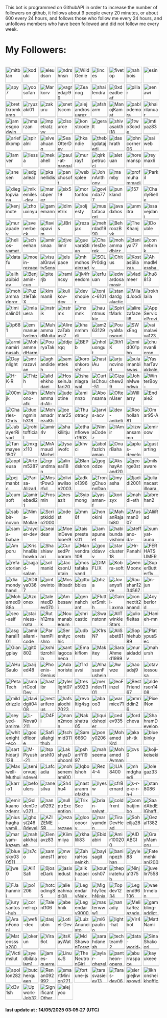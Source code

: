 <p>This bot is programmed on GithubAPI in order to increase the number of followers on github, it follows about 9 people every 20 minutes, or about 600 every 24 hours, and follows those who follow me every 24 hours, and unfollows members who have been followed and did not follow me every week.</p><h1>My Followers:</h1><br>
<a href="https://github.com/mitblan"><img src="https://avatars.githubusercontent.com/u/3195?v=4" alt="mitblan" style="height:50px;width:50px;"/></a>
<a href="https://github.com/koduki"><img src="https://avatars.githubusercontent.com/u/18462?v=4" alt="koduki" style="height:50px;width:50px;"/></a>
<a href="https://github.com/eleudson"><img src="https://avatars.githubusercontent.com/u/26655?v=4" alt="eleudson" style="height:50px;width:50px;"/></a>
<a href="https://github.com/ndrshnsn"><img src="https://avatars.githubusercontent.com/u/27927?v=4" alt="ndrshnsn" style="height:50px;width:50px;"/></a>
<a href="https://github.com/WildGenie"><img src="https://avatars.githubusercontent.com/u/39780?v=4" alt="WildGenie" style="height:50px;width:50px;"/></a>
<a href="https://github.com/linces"><img src="https://avatars.githubusercontent.com/u/45243?v=4" alt="linces" style="height:50px;width:50px;"/></a>
<a href="https://github.com/fivetop"><img src="https://avatars.githubusercontent.com/u/50413?v=4" alt="fivetop" style="height:50px;width:50px;"/></a>
<a href="https://github.com/nahbois"><img src="https://avatars.githubusercontent.com/u/55395?v=4" alt="nahbois" style="height:50px;width:50px;"/></a>
<a href="https://github.com/esin"><img src="https://avatars.githubusercontent.com/u/69767?v=4" alt="esin" style="height:50px;width:50px;"/></a>
<a href="https://github.com/spy7"><img src="https://avatars.githubusercontent.com/u/82372?v=4" alt="spy7" style="height:50px;width:50px;"/></a>
<a href="https://github.com/yoosofan"><img src="https://avatars.githubusercontent.com/u/94287?v=4" alt="yoosofan" style="height:50px;width:50px;"/></a>
<a href="https://github.com/Markorv"><img src="https://avatars.githubusercontent.com/u/102870?v=4" alt="Markorv" style="height:50px;width:50px;"/></a>
<a href="https://github.com/vagredajr99"><img src="https://avatars.githubusercontent.com/u/112998?v=4" alt="vagredajr99" style="height:50px;width:50px;"/></a>
<a href="https://github.com/Zeanog"><img src="https://avatars.githubusercontent.com/u/142208?v=4" alt="Zeanog" style="height:50px;width:50px;"/></a>
<a href="https://github.com/shailendra"><img src="https://avatars.githubusercontent.com/u/145175?v=4" alt="shailendra" style="height:50px;width:50px;"/></a>
<a href="https://github.com/0xdeadbeef"><img src="https://avatars.githubusercontent.com/u/150708?v=4" alt="0xdeadbeef" style="height:50px;width:50px;"/></a>
<a href="https://github.com/pillar"><img src="https://avatars.githubusercontent.com/u/156289?v=4" alt="pillar" style="height:50px;width:50px;"/></a>
<a href="https://github.com/aenawi"><img src="https://avatars.githubusercontent.com/u/158606?v=4" alt="aenawi" style="height:50px;width:50px;"/></a>
<a href="https://github.com/brettkromkamp"><img src="https://avatars.githubusercontent.com/u/160078?v=4" alt="brettkromkamp" style="height:50px;width:50px;"/></a>
<a href="https://github.com/ryuzaki01"><img src="https://avatars.githubusercontent.com/u/164993?v=4" alt="ryuzaki01" style="height:50px;width:50px;"/></a>
<a href="https://github.com/zakuru"><img src="https://avatars.githubusercontent.com/u/171174?v=4" alt="zakuru" style="height:50px;width:50px;"/></a>
<a href="https://github.com/snettscom"><img src="https://avatars.githubusercontent.com/u/175748?v=4" alt="snettscom" style="height:50px;width:50px;"/></a>
<a href="https://github.com/alejandrosuarez"><img src="https://avatars.githubusercontent.com/u/180114?v=4" alt="alejandrosuarez" style="height:50px;width:50px;"/></a>
<a href="https://github.com/afsharm"><img src="https://avatars.githubusercontent.com/u/191415?v=4" alt="afsharm" style="height:50px;width:50px;"/></a>
<a href="https://github.com/ManojKamat"><img src="https://avatars.githubusercontent.com/u/209821?v=4" alt="ManojKamat" style="height:50px;width:50px;"/></a>
<a href="https://github.com/pablodemora"><img src="https://avatars.githubusercontent.com/u/227205?v=4" alt="pablodemora" style="height:50px;width:50px;"/></a>
<a href="https://github.com/khairilanuar"><img src="https://avatars.githubusercontent.com/u/227631?v=4" alt="khairilanuar" style="height:50px;width:50px;"/></a>
<a href="https://github.com/jamesgoodwin"><img src="https://avatars.githubusercontent.com/u/251963?v=4" alt="jamesgoodwin" style="height:50px;width:50px;"/></a>
<a href="https://github.com/hmarzan"><img src="https://avatars.githubusercontent.com/u/265841?v=4" alt="hmarzan" style="height:50px;width:50px;"/></a>
<a href="https://github.com/impetratzyy"><img src="https://avatars.githubusercontent.com/u/268075?v=4" alt="impetratzyy" style="height:50px;width:50px;"/></a>
<a href="https://github.com/clsource"><img src="https://avatars.githubusercontent.com/u/292738?v=4" alt="clsource" style="height:50px;width:50px;"/></a>
<a href="https://github.com/konstcode"><img src="https://avatars.githubusercontent.com/u/311738?v=4" alt="konstcode" style="height:50px;width:50px;"/></a>
<a href="https://github.com/geralt"><img src="https://avatars.githubusercontent.com/u/325011?v=4" alt="geralt" style="height:50px;width:50px;"/></a>
<a href="https://github.com/shivasakthi18"><img src="https://avatars.githubusercontent.com/u/325041?v=4" alt="shivasakthi18" style="height:50px;width:50px;"/></a>
<a href="https://github.com/1two3code"><img src="https://avatars.githubusercontent.com/u/329943?v=4" alt="1two3code" style="height:50px;width:50px;"/></a>
<a href="https://github.com/imtiyaz83"><img src="https://avatars.githubusercontent.com/u/330427?v=4" alt="imtiyaz83" style="height:50px;width:50px;"/></a>
<a href="https://github.com/ariefilkomp"><img src="https://avatars.githubusercontent.com/u/333634?v=4" alt="ariefilkomp" style="height:50px;width:50px;"/></a>
<a href="https://github.com/spiralni"><img src="https://avatars.githubusercontent.com/u/339101?v=4" alt="spiralni" style="height:50px;width:50px;"/></a>
<a href="https://github.com/elveahuang"><img src="https://avatars.githubusercontent.com/u/339207?v=4" alt="elveahuang" style="height:50px;width:50px;"/></a>
<a href="https://github.com/SeaOtterDev"><img src="https://avatars.githubusercontent.com/u/354198?v=4" alt="SeaOtterDev" style="height:50px;width:50px;"/></a>
<a href="https://github.com/hkandie"><img src="https://avatars.githubusercontent.com/u/356193?v=4" alt="hkandie" style="height:50px;width:50px;"/></a>
<a href="https://github.com/thebigdatajedi"><img src="https://avatars.githubusercontent.com/u/361634?v=4" alt="thebigdatajedi" style="height:50px;width:50px;"/></a>
<a href="https://github.com/dashrath"><img src="https://avatars.githubusercontent.com/u/362652?v=4" alt="dashrath" style="height:50px;width:50px;"/></a>
<a href="https://github.com/johncorner06"><img src="https://avatars.githubusercontent.com/u/365905?v=4" alt="johncorner06" style="height:50px;width:50px;"/></a>
<a href="https://github.com/saiweb"><img src="https://avatars.githubusercontent.com/u/367433?v=4" alt="saiweb" style="height:50px;width:50px;"/></a>
<a href="https://github.com/lamver"><img src="https://avatars.githubusercontent.com/u/372011?v=4" alt="lamver" style="height:50px;width:50px;"/></a>
<a href="https://github.com/liessa"><img src="https://avatars.githubusercontent.com/u/375709?v=4" alt="liessa" style="height:50px;width:50px;"/></a>
<a href="https://github.com/mekahell"><img src="https://avatars.githubusercontent.com/u/378150?v=4" alt="mekahell" style="height:50px;width:50px;"/></a>
<a href="https://github.com/paul-at-nangalan"><img src="https://avatars.githubusercontent.com/u/390580?v=4" alt="paul-at-nangalan" style="height:50px;width:50px;"/></a>
<a href="https://github.com/murrayf"><img src="https://avatars.githubusercontent.com/u/391057?v=4" alt="murrayf" style="height:50px;width:50px;"/></a>
<a href="https://github.com/qirkpetrucci"><img src="https://avatars.githubusercontent.com/u/392626?v=4" alt="qirkpetrucci" style="height:50px;width:50px;"/></a>
<a href="https://github.com/aletuan"><img src="https://avatars.githubusercontent.com/u/396800?v=4" alt="aletuan" style="height:50px;width:50px;"/></a>
<a href="https://github.com/horemansp"><img src="https://avatars.githubusercontent.com/u/397362?v=4" alt="horemansp" style="height:50px;width:50px;"/></a>
<a href="https://github.com/reymax6"><img src="https://avatars.githubusercontent.com/u/399262?v=4" alt="reymax6" style="height:50px;width:50px;"/></a>
<a href="https://github.com/snesen"><img src="https://avatars.githubusercontent.com/u/404256?v=4" alt="snesen" style="height:50px;width:50px;"/></a>
<a href="https://github.com/edgarleal"><img src="https://avatars.githubusercontent.com/u/404739?v=4" alt="edgarleal" style="height:50px;width:50px;"/></a>
<a href="https://github.com/pkanellidis"><img src="https://avatars.githubusercontent.com/u/407006?v=4" alt="pkanellidis" style="height:50px;width:50px;"/></a>
<a href="https://github.com/panchosoft"><img src="https://avatars.githubusercontent.com/u/415730?v=4" alt="panchosoft" style="height:50px;width:50px;"/></a>
<a href="https://github.com/websplee"><img src="https://avatars.githubusercontent.com/u/418912?v=4" alt="websplee" style="height:50px;width:50px;"/></a>
<a href="https://github.com/JohnAnthony"><img src="https://avatars.githubusercontent.com/u/436859?v=4" alt="JohnAnthony" style="height:50px;width:50px;"/></a>
<a href="https://github.com/mamby"><img src="https://avatars.githubusercontent.com/u/442257?v=4" alt="mamby" style="height:50px;width:50px;"/></a>
<a href="https://github.com/profmuhammadjabbar"><img src="https://avatars.githubusercontent.com/u/449586?v=4" alt="profmuhammadjabbar" style="height:50px;width:50px;"/></a>
<a href="https://github.com/Parkil"><img src="https://avatars.githubusercontent.com/u/454304?v=4" alt="Parkil" style="height:50px;width:50px;"/></a>
<a href="https://github.com/dieglopviana"><img src="https://avatars.githubusercontent.com/u/456792?v=4" alt="dieglopviana" style="height:50px;width:50px;"/></a>
<a href="https://github.com/mikemiles-dev"><img src="https://avatars.githubusercontent.com/u/467735?v=4" alt="mikemiles-dev" style="height:50px;width:50px;"/></a>
<a href="https://github.com/marcbperez"><img src="https://avatars.githubusercontent.com/u/482530?v=4" alt="marcbperez" style="height:50px;width:50px;"/></a>
<a href="https://github.com/six519"><img src="https://avatars.githubusercontent.com/u/483547?v=4" alt="six519" style="height:50px;width:50px;"/></a>
<a href="https://github.com/mortonfox"><img src="https://avatars.githubusercontent.com/u/495892?v=4" alt="mortonfox" style="height:50px;width:50px;"/></a>
<a href="https://github.com/govinda777"><img src="https://avatars.githubusercontent.com/u/498332?v=4" alt="govinda777" style="height:50px;width:50px;"/></a>
<a href="https://github.com/punkland"><img src="https://avatars.githubusercontent.com/u/502216?v=4" alt="punkland" style="height:50px;width:50px;"/></a>
<a href="https://github.com/157"><img src="https://avatars.githubusercontent.com/u/1020018?v=4" alt="157" style="height:50px;width:50px;"/></a>
<a href="https://github.com/CharlyRielle"><img src="https://avatars.githubusercontent.com/u/2490528?v=4" alt="CharlyRielle" style="height:50px;width:50px;"/></a>
<a href="https://github.com/kenjinote"><img src="https://avatars.githubusercontent.com/u/2605401?v=4" alt="kenjinote" style="height:50px;width:50px;"/></a>
<a href="https://github.com/zhouxinyu"><img src="https://avatars.githubusercontent.com/u/3961183?v=4" alt="zhouxinyu" style="height:50px;width:50px;"/></a>
<a href="https://github.com/gamemann"><img src="https://avatars.githubusercontent.com/u/6509565?v=4" alt="gamemann" style="height:50px;width:50px;"/></a>
<a href="https://github.com/idimetrix"><img src="https://avatars.githubusercontent.com/u/6536323?v=4" alt="idimetrix" style="height:50px;width:50px;"/></a>
<a href="https://github.com/soljesty"><img src="https://avatars.githubusercontent.com/u/7013944?v=4" alt="soljesty" style="height:50px;width:50px;"/></a>
<a href="https://github.com/mustafacagri"><img src="https://avatars.githubusercontent.com/u/7488394?v=4" alt="mustafacagri" style="height:50px;width:50px;"/></a>
<a href="https://github.com/javadxhos"><img src="https://avatars.githubusercontent.com/u/8378177?v=4" alt="javadxhos" style="height:50px;width:50px;"/></a>
<a href="https://github.com/unmitra"><img src="https://avatars.githubusercontent.com/u/8395463?v=4" alt="unmitra" style="height:50px;width:50px;"/></a>
<a href="https://github.com/issavejdani"><img src="https://avatars.githubusercontent.com/u/10261553?v=4" alt="issavejdani" style="height:50px;width:50px;"/></a>
<a href="https://github.com/murapadev"><img src="https://avatars.githubusercontent.com/u/10557163?v=4" alt="murapadev" style="height:50px;width:50px;"/></a>
<a href="https://github.com/svenerbeck"><img src="https://avatars.githubusercontent.com/u/12124066?v=4" alt="svenerbeck" style="height:50px;width:50px;"/></a>
<a href="https://github.com/flaviopavim"><img src="https://avatars.githubusercontent.com/u/15269375?v=4" alt="flaviopavim" style="height:50px;width:50px;"/></a>
<a href="https://github.com/JBris"><img src="https://avatars.githubusercontent.com/u/16170973?v=4" alt="JBris" style="height:50px;width:50px;"/></a>
<a href="https://github.com/rezajax"><img src="https://avatars.githubusercontent.com/u/17021632?v=4" alt="rezajax" style="height:50px;width:50px;"/></a>
<a href="https://github.com/mehrdad1990"><img src="https://avatars.githubusercontent.com/u/17545888?v=4" alt="mehrdad1990" style="height:50px;width:50px;"/></a>
<a href="https://github.com/BehroozBvk"><img src="https://avatars.githubusercontent.com/u/17563730?v=4" alt="BehroozBvk" style="height:50px;width:50px;"/></a>
<a href="https://github.com/TheKhanj"><img src="https://avatars.githubusercontent.com/u/17639831?v=4" alt="TheKhanj" style="height:50px;width:50px;"/></a>
<a href="https://github.com/IDouble"><img src="https://avatars.githubusercontent.com/u/18186995?v=4" alt="IDouble" style="height:50px;width:50px;"/></a>
<a href="https://github.com/helios-yamet"><img src="https://avatars.githubusercontent.com/u/19288394?v=4" alt="helios-yamet" style="height:50px;width:50px;"/></a>
<a href="https://github.com/scheehan"><img src="https://avatars.githubusercontent.com/u/20436753?v=4" alt="scheehan" style="height:50px;width:50px;"/></a>
<a href="https://github.com/amirsinaa"><img src="https://avatars.githubusercontent.com/u/20769213?v=4" alt="amirsinaa" style="height:50px;width:50px;"/></a>
<a href="https://github.com/djvelimir"><img src="https://avatars.githubusercontent.com/u/20823832?v=4" alt="djvelimir" style="height:50px;width:50px;"/></a>
<a href="https://github.com/guevaraStian"><img src="https://avatars.githubusercontent.com/u/22348210?v=4" alt="guevaraStian" style="height:50px;width:50px;"/></a>
<a href="https://github.com/CharlesDerek"><img src="https://avatars.githubusercontent.com/u/22461547?v=4" alt="CharlesDerek" style="height:50px;width:50px;"/></a>
<a href="https://github.com/mohammadbizz"><img src="https://avatars.githubusercontent.com/u/23154547?v=4" alt="mohammadbizz" style="height:50px;width:50px;"/></a>
<a href="https://github.com/daniyal77"><img src="https://avatars.githubusercontent.com/u/23190528?v=4" alt="daniyal77" style="height:50px;width:50px;"/></a>
<a href="https://github.com/connebrink"><img src="https://avatars.githubusercontent.com/u/23358277?v=4" alt="connebrink" style="height:50px;width:50px;"/></a>
<a href="https://github.com/datafu"><img src="https://avatars.githubusercontent.com/u/24384760?v=4" alt="datafu" style="height:50px;width:50px;"/></a>
<a href="https://github.com/moein-rezaee"><img src="https://avatars.githubusercontent.com/u/25407037?v=4" alt="moein-rezaee" style="height:50px;width:50px;"/></a>
<a href="https://github.com/visualGravitySense"><img src="https://avatars.githubusercontent.com/u/26278690?v=4" alt="visualGravitySense" style="height:50px;width:50px;"/></a>
<a href="https://github.com/jelspace"><img src="https://avatars.githubusercontent.com/u/27209430?v=4" alt="jelspace" style="height:50px;width:50px;"/></a>
<a href="https://github.com/mhmdhoseinzade"><img src="https://avatars.githubusercontent.com/u/27922739?v=4" alt="mhmdhoseinzade" style="height:50px;width:50px;"/></a>
<a href="https://github.com/SOLPr0digy"><img src="https://avatars.githubusercontent.com/u/28915387?v=4" alt="SOLPr0digy" style="height:50px;width:50px;"/></a>
<a href="https://github.com/Chitus"><img src="https://avatars.githubusercontent.com/u/29604662?v=4" alt="Chitus" style="height:50px;width:50px;"/></a>
<a href="https://github.com/KostasSliazas"><img src="https://avatars.githubusercontent.com/u/31342007?v=4" alt="KostasSliazas" style="height:50px;width:50px;"/></a>
<a href="https://github.com/AhmadMessbah"><img src="https://avatars.githubusercontent.com/u/32597745?v=4" alt="AhmadMessbah" style="height:50px;width:50px;"/></a>
<a href="https://github.com/alihabibidev"><img src="https://avatars.githubusercontent.com/u/32979192?v=4" alt="alihabibidev" style="height:50px;width:50px;"/></a>
<a href="https://github.com/Benjamin-cup"><img src="https://avatars.githubusercontent.com/u/33036584?v=4" alt="Benjamin-cup" style="height:50px;width:50px;"/></a>
<a href="https://github.com/piterjb"><img src="https://avatars.githubusercontent.com/u/33602245?v=4" alt="piterjb" style="height:50px;width:50px;"/></a>
<a href="https://github.com/ramincsy"><img src="https://avatars.githubusercontent.com/u/34828058?v=4" alt="ramincsy" style="height:50px;width:50px;"/></a>
<a href="https://github.com/jk4freedom"><img src="https://avatars.githubusercontent.com/u/36407826?v=4" alt="jk4freedom" style="height:50px;width:50px;"/></a>
<a href="https://github.com/erfuuan"><img src="https://avatars.githubusercontent.com/u/36955603?v=4" alt="erfuuan" style="height:50px;width:50px;"/></a>
<a href="https://github.com/edwardosamosir"><img src="https://avatars.githubusercontent.com/u/37865911?v=4" alt="edwardosamosir" style="height:50px;width:50px;"/></a>
<a href="https://github.com/vladmeer"><img src="https://avatars.githubusercontent.com/u/38547278?v=4" alt="vladmeer" style="height:50px;width:50px;"/></a>
<a href="https://github.com/hu8813"><img src="https://avatars.githubusercontent.com/u/38990435?v=4" alt="hu8813" style="height:50px;width:50px;"/></a>
<a href="https://github.com/mohammadprgrm20123"><img src="https://avatars.githubusercontent.com/u/39572061?v=4" alt="mohammadprgrm20123" style="height:50px;width:50px;"/></a>
<a href="https://github.com/PuzzleTakX"><img src="https://avatars.githubusercontent.com/u/40192550?v=4" alt="PuzzleTakX" style="height:50px;width:50px;"/></a>
<a href="https://github.com/kimman8"><img src="https://avatars.githubusercontent.com/u/40331446?v=4" alt="kimman8" style="height:50px;width:50px;"/></a>
<a href="https://github.com/kulikov-dev"><img src="https://avatars.githubusercontent.com/u/40471760?v=4" alt="kulikov-dev" style="height:50px;width:50px;"/></a>
<a href="https://github.com/devshopier"><img src="https://avatars.githubusercontent.com/u/43087851?v=4" alt="devshopier" style="height:50px;width:50px;"/></a>
<a href="https://github.com/tonic-6101"><img src="https://avatars.githubusercontent.com/u/43235418?v=4" alt="tonic-6101" style="height:50px;width:50px;"/></a>
<a href="https://github.com/standardgalactic"><img src="https://avatars.githubusercontent.com/u/43516554?v=4" alt="standardgalactic" style="height:50px;width:50px;"/></a>
<a href="https://github.com/MiladJoodi"><img src="https://avatars.githubusercontent.com/u/43522323?v=4" alt="MiladJoodi" style="height:50px;width:50px;"/></a>
<a href="https://github.com/rokhlaila"><img src="https://avatars.githubusercontent.com/u/43621027?v=4" alt="rokhlaila" style="height:50px;width:50px;"/></a>
<a href="https://github.com/timisalin01"><img src="https://avatars.githubusercontent.com/u/43674869?v=4" alt="timisalin01" style="height:50px;width:50px;"/></a>
<a href="https://github.com/imlauera"><img src="https://avatars.githubusercontent.com/u/44532811?v=4" alt="imlauera" style="height:50px;width:50px;"/></a>
<a href="https://github.com/instrik"><img src="https://avatars.githubusercontent.com/u/44710607?v=4" alt="instrik" style="height:50px;width:50px;"/></a>
<a href="https://github.com/nstrmx"><img src="https://avatars.githubusercontent.com/u/45055549?v=4" alt="nstrmx" style="height:50px;width:50px;"/></a>
<a href="https://github.com/mxmnk"><img src="https://avatars.githubusercontent.com/u/46030850?v=4" alt="mxmnk" style="height:50px;width:50px;"/></a>
<a href="https://github.com/hauntmuskie"><img src="https://avatars.githubusercontent.com/u/46187240?v=4" alt="hauntmuskie" style="height:50px;width:50px;"/></a>
<a href="https://github.com/SpiritMark"><img src="https://avatars.githubusercontent.com/u/46281604?v=4" alt="SpiritMark" style="height:50px;width:50px;"/></a>
<a href="https://github.com/alirezafazeli8"><img src="https://avatars.githubusercontent.com/u/46454614?v=4" alt="alirezafazeli8" style="height:50px;width:50px;"/></a>
<a href="https://github.com/AppServiceProvider"><img src="https://avatars.githubusercontent.com/u/47697490?v=4" alt="AppServiceProvider" style="height:50px;width:50px;"/></a>
<a href="https://github.com/ip681"><img src="https://avatars.githubusercontent.com/u/48838737?v=4" alt="ip681" style="height:50px;width:50px;"/></a>
<a href="https://github.com/emmanuelvelmo"><img src="https://avatars.githubusercontent.com/u/51292782?v=4" alt="emmanuelvelmo" style="height:50px;width:50px;"/></a>
<a href="https://github.com/MuhammadMujtabaa"><img src="https://avatars.githubusercontent.com/u/51963629?v=4" alt="MuhammadMujtabaa" style="height:50px;width:50px;"/></a>
<a href="https://github.com/AlirezaTabasi7"><img src="https://avatars.githubusercontent.com/u/52912797?v=4" alt="AlirezaTabasi7" style="height:50px;width:50px;"/></a>
<a href="https://github.com/khanmhmdi"><img src="https://avatars.githubusercontent.com/u/53315077?v=4" alt="khanmhmdi" style="height:50px;width:50px;"/></a>
<a href="https://github.com/am263129"><img src="https://avatars.githubusercontent.com/u/53654089?v=4" alt="am263129" style="height:50px;width:50px;"/></a>
<a href="https://github.com/PouryaMansouri"><img src="https://avatars.githubusercontent.com/u/54346362?v=4" alt="PouryaMansouri" style="height:50px;width:50px;"/></a>
<a href="https://github.com/SWxEng"><img src="https://avatars.githubusercontent.com/u/55116927?v=4" alt="SWxEng" style="height:50px;width:50px;"/></a>
<a href="https://github.com/vaimalaviya1233"><img src="https://avatars.githubusercontent.com/u/55515799?v=4" alt="vaimalaviya1233" style="height:50px;width:50px;"/></a>
<a href="https://github.com/arminamirinasab"><img src="https://avatars.githubusercontent.com/u/56591382?v=4" alt="arminamirinasab" style="height:50px;width:50px;"/></a>
<a href="https://github.com/MohammedHarmouche"><img src="https://avatars.githubusercontent.com/u/56594992?v=4" alt="MohammedHarmouche" style="height:50px;width:50px;"/></a>
<a href="https://github.com/PouryaTak"><img src="https://avatars.githubusercontent.com/u/56784522?v=4" alt="PouryaTak" style="height:50px;width:50px;"/></a>
<a href="https://github.com/ddjerqq"><img src="https://avatars.githubusercontent.com/u/57017344?v=4" alt="ddjerqq" style="height:50px;width:50px;"/></a>
<a href="https://github.com/BEPb"><img src="https://avatars.githubusercontent.com/u/57312267?v=4" alt="BEPb" style="height:50px;width:50px;"/></a>
<a href="https://github.com/nholuongut"><img src="https://avatars.githubusercontent.com/u/58627821?v=4" alt="nholuongut" style="height:50px;width:50px;"/></a>
<a href="https://github.com/3th1K"><img src="https://avatars.githubusercontent.com/u/59367301?v=4" alt="3th1K" style="height:50px;width:50px;"/></a>
<a href="https://github.com/omid001php"><img src="https://avatars.githubusercontent.com/u/59409837?v=4" alt="omid001php" style="height:50px;width:50px;"/></a>
<a href="https://github.com/chunvanlierop"><img src="https://avatars.githubusercontent.com/u/60813505?v=4" alt="chunvanlierop" style="height:50px;width:50px;"/></a>
<a href="https://github.com/Daynlight"><img src="https://avatars.githubusercontent.com/u/62157770?v=4" alt="Daynlight" style="height:50px;width:50px;"/></a>
<a href="https://github.com/smrrazavian"><img src="https://avatars.githubusercontent.com/u/62871170?v=4" alt="smrrazavian" style="height:50px;width:50px;"/></a>
<a href="https://github.com/aghandideh"><img src="https://avatars.githubusercontent.com/u/63241065?v=4" alt="aghandideh" style="height:50px;width:50px;"/></a>
<a href="https://github.com/samettek"><img src="https://avatars.githubusercontent.com/u/64100550?v=4" alt="samettek" style="height:50px;width:50px;"/></a>
<a href="https://github.com/koroshkorosh1"><img src="https://avatars.githubusercontent.com/u/65099510?v=4" alt="koroshkorosh1" style="height:50px;width:50px;"/></a>
<a href="https://github.com/hastiAu"><img src="https://avatars.githubusercontent.com/u/67632833?v=4" alt="hastiAu" style="height:50px;width:50px;"/></a>
<a href="https://github.com/arjuncvinod"><img src="https://avatars.githubusercontent.com/u/68469520?v=4" alt="arjuncvinod" style="height:50px;width:50px;"/></a>
<a href="https://github.com/sulaimanbiswas"><img src="https://avatars.githubusercontent.com/u/68651945?v=4" alt="sulaimanbiswas" style="height:50px;width:50px;"/></a>
<a href="https://github.com/YasharTavakkolnia"><img src="https://avatars.githubusercontent.com/u/69003835?v=4" alt="YasharTavakkolnia" style="height:50px;width:50px;"/></a>
<a href="https://github.com/H-K-R"><img src="https://avatars.githubusercontent.com/u/69351423?v=4" alt="H-K-R" style="height:50px;width:50px;"/></a>
<a href="https://github.com/Thizh"><img src="https://avatars.githubusercontent.com/u/70251552?v=4" alt="Thizh" style="height:50px;width:50px;"/></a>
<a href="https://github.com/alidehkhodaei"><img src="https://avatars.githubusercontent.com/u/70447283?v=4" alt="alidehkhodaei" style="height:50px;width:50px;"/></a>
<a href="https://github.com/HosseinJafari2001"><img src="https://avatars.githubusercontent.com/u/70998598?v=4" alt="HosseinJafari2001" style="height:50px;width:50px;"/></a>
<a href="https://github.com/ishanlagrawal"><img src="https://avatars.githubusercontent.com/u/71170034?v=4" alt="ishanlagrawal" style="height:50px;width:50px;"/></a>
<a href="https://github.com/CurtisChou-51"><img src="https://avatars.githubusercontent.com/u/71554373?v=4" alt="CurtisChou-51" style="height:50px;width:50px;"/></a>
<a href="https://github.com/Gizachew29"><img src="https://avatars.githubusercontent.com/u/72370435?v=4" alt="Gizachew29" style="height:50px;width:50px;"/></a>
<a href="https://github.com/JohnMwendwa"><img src="https://avatars.githubusercontent.com/u/72663882?v=4" alt="JohnMwendwa" style="height:50px;width:50px;"/></a>
<a href="https://github.com/WinterBoy-Galois"><img src="https://avatars.githubusercontent.com/u/72891761?v=4" alt="WinterBoy-Galois" style="height:50px;width:50px;"/></a>
<a href="https://github.com/00mjk"><img src="https://avatars.githubusercontent.com/u/73543858?v=4" alt="00mjk" style="height:50px;width:50px;"/></a>
<a href="https://github.com/ikimono-afk"><img src="https://avatars.githubusercontent.com/u/73547093?v=4" alt="ikimono-afk" style="height:50px;width:50px;"/></a>
<a href="https://github.com/Mohammad-Ali-Malekzadeh"><img src="https://avatars.githubusercontent.com/u/75009952?v=4" alt="Mohammad-Ali-Malekzadeh" style="height:50px;width:50px;"/></a>
<a href="https://github.com/judeotine"><img src="https://avatars.githubusercontent.com/u/75664161?v=4" alt="judeotine" style="height:50px;width:50px;"/></a>
<a href="https://github.com/aminnzo"><img src="https://avatars.githubusercontent.com/u/76665366?v=4" alt="aminnzo" style="height:50px;width:50px;"/></a>
<a href="https://github.com/Abonsama"><img src="https://avatars.githubusercontent.com/u/76903202?v=4" alt="Abonsama" style="height:50px;width:50px;"/></a>
<a href="https://github.com/OftenUser"><img src="https://avatars.githubusercontent.com/u/77411288?v=4" alt="OftenUser" style="height:50px;width:50px;"/></a>
<a href="https://github.com/Willarry"><img src="https://avatars.githubusercontent.com/u/77531807?v=4" alt="Willarry" style="height:50px;width:50px;"/></a>
<a href="https://github.com/Endale2"><img src="https://avatars.githubusercontent.com/u/77967123?v=4" alt="Endale2" style="height:50px;width:50px;"/></a>
<a href="https://github.com/Charles-Chrismann"><img src="https://avatars.githubusercontent.com/u/78157563?v=4" alt="Charles-Chrismann" style="height:50px;width:50px;"/></a>
<a href="https://github.com/duongminh318"><img src="https://avatars.githubusercontent.com/u/78397137?v=4" alt="duongminh318" style="height:50px;width:50px;"/></a>
<a href="https://github.com/MohamadrezaKhalvati"><img src="https://avatars.githubusercontent.com/u/79717216?v=4" alt="MohamadrezaKhalvati" style="height:50px;width:50px;"/></a>
<a href="https://github.com/joemar25"><img src="https://avatars.githubusercontent.com/u/80235976?v=4" alt="joemar25" style="height:50px;width:50px;"/></a>
<a href="https://github.com/Thuotracy"><img src="https://avatars.githubusercontent.com/u/80819977?v=4" alt="Thuotracy" style="height:50px;width:50px;"/></a>
<a href="https://github.com/jarvis-acv"><img src="https://avatars.githubusercontent.com/u/81223741?v=4" alt="jarvis-acv" style="height:50px;width:50px;"/></a>
<a href="https://github.com/dev-aniketj"><img src="https://avatars.githubusercontent.com/u/81229551?v=4" alt="dev-aniketj" style="height:50px;width:50px;"/></a>
<a href="https://github.com/Roohollah81"><img src="https://avatars.githubusercontent.com/u/81440448?v=4" alt="Roohollah81" style="height:50px;width:50px;"/></a>
<a href="https://github.com/Omar95-A"><img src="https://avatars.githubusercontent.com/u/81801245?v=4" alt="Omar95-A" style="height:50px;width:50px;"/></a>
<a href="https://github.com/JubayerRiyad"><img src="https://avatars.githubusercontent.com/u/81983264?v=4" alt="JubayerRiyad" style="height:50px;width:50px;"/></a>
<a href="https://github.com/jrohitofficial"><img src="https://avatars.githubusercontent.com/u/84499372?v=4" alt="jrohitofficial" style="height:50px;width:50px;"/></a>
<a href="https://github.com/amir4v"><img src="https://avatars.githubusercontent.com/u/84547283?v=4" alt="amir4v" style="height:50px;width:50px;"/></a>
<a href="https://github.com/shakiliitju"><img src="https://avatars.githubusercontent.com/u/84621547?v=4" alt="shakiliitju" style="height:50px;width:50px;"/></a>
<a href="https://github.com/ethanflower1903"><img src="https://avatars.githubusercontent.com/u/84658436?v=4" alt="ethanflower1903" style="height:50px;width:50px;"/></a>
<a href="https://github.com/NimaCodez"><img src="https://avatars.githubusercontent.com/u/85389307?v=4" alt="NimaCodez" style="height:50px;width:50px;"/></a>
<a href="https://github.com/IIAmir"><img src="https://avatars.githubusercontent.com/u/86028513?v=4" alt="IIAmir" style="height:50px;width:50px;"/></a>
<a href="https://github.com/rizwansammo"><img src="https://avatars.githubusercontent.com/u/86232329?v=4" alt="rizwansammo" style="height:50px;width:50px;"/></a>
<a href="https://github.com/emiroow"><img src="https://avatars.githubusercontent.com/u/86824829?v=4" alt="emiroow" style="height:50px;width:50px;"/></a>
<a href="https://github.com/Tanmayee1507"><img src="https://avatars.githubusercontent.com/u/86916999?v=4" alt="Tanmayee1507" style="height:50px;width:50px;"/></a>
<a href="https://github.com/mxgx110"><img src="https://avatars.githubusercontent.com/u/87170608?v=4" alt="mxgx110" style="height:50px;width:50px;"/></a>
<a href="https://github.com/MrArnaudMichel"><img src="https://avatars.githubusercontent.com/u/87248697?v=4" alt="MrArnaudMichel" style="height:50px;width:50px;"/></a>
<a href="https://github.com/tysaiwofc"><img src="https://avatars.githubusercontent.com/u/87986195?v=4" alt="tysaiwofc" style="height:50px;width:50px;"/></a>
<a href="https://github.com/khvci"><img src="https://avatars.githubusercontent.com/u/88493840?v=4" alt="khvci" style="height:50px;width:50px;"/></a>
<a href="https://github.com/abolfazlchaman"><img src="https://avatars.githubusercontent.com/u/88617114?v=4" alt="abolfazlchaman" style="height:50px;width:50px;"/></a>
<a href="https://github.com/OnurBaha"><img src="https://avatars.githubusercontent.com/u/88722996?v=4" alt="OnurBaha" style="height:50px;width:50px;"/></a>
<a href="https://github.com/aplus-developer"><img src="https://avatars.githubusercontent.com/u/89198066?v=4" alt="aplus-developer" style="height:50px;width:50px;"/></a>
<a href="https://github.com/gustarting"><img src="https://avatars.githubusercontent.com/u/89204234?v=4" alt="gustarting" style="height:50px;width:50px;"/></a>
<a href="https://github.com/appleusa"><img src="https://avatars.githubusercontent.com/u/90065717?v=4" alt="appleusa" style="height:50px;width:50px;"/></a>
<a href="https://github.com/Artem5287"><img src="https://avatars.githubusercontent.com/u/91337512?v=4" alt="Artem5287" style="height:50px;width:50px;"/></a>
<a href="https://github.com/cgrundman"><img src="https://avatars.githubusercontent.com/u/92883095?v=4" alt="cgrundman" style="height:50px;width:50px;"/></a>
<a href="https://github.com/alineai18"><img src="https://avatars.githubusercontent.com/u/93167956?v=4" alt="alineai18" style="height:50px;width:50px;"/></a>
<a href="https://github.com/Blandskron"><img src="https://avatars.githubusercontent.com/u/93203724?v=4" alt="Blandskron" style="height:50px;width:50px;"/></a>
<a href="https://github.com/gogodze"><img src="https://avatars.githubusercontent.com/u/93647029?v=4" alt="gogodze" style="height:50px;width:50px;"/></a>
<a href="https://github.com/AkshayAnand2002"><img src="https://avatars.githubusercontent.com/u/93818352?v=4" alt="AkshayAnand2002" style="height:50px;width:50px;"/></a>
<a href="https://github.com/george0st"><img src="https://avatars.githubusercontent.com/u/95856749?v=4" alt="george0st" style="height:50px;width:50px;"/></a>
<a href="https://github.com/milsaware"><img src="https://avatars.githubusercontent.com/u/95859352?v=4" alt="milsaware" style="height:50px;width:50px;"/></a>
<a href="https://github.com/pejmanbtc"><img src="https://avatars.githubusercontent.com/u/95918753?v=4" alt="pejmanbtc" style="height:50px;width:50px;"/></a>
<a href="https://github.com/Parisa-Alizadeh"><img src="https://avatars.githubusercontent.com/u/96005608?v=4" alt="Parisa-Alizadeh" style="height:50px;width:50px;"/></a>
<a href="https://github.com/MostPow3rful"><img src="https://avatars.githubusercontent.com/u/96079030?v=4" alt="MostPow3rful" style="height:50px;width:50px;"/></a>
<a href="https://github.com/oliviawilson2003"><img src="https://avatars.githubusercontent.com/u/96422751?v=4" alt="oliviawilson2003" style="height:50px;width:50px;"/></a>
<a href="https://github.com/adko1396"><img src="https://avatars.githubusercontent.com/u/96544694?v=4" alt="adko1396" style="height:50px;width:50px;"/></a>
<a href="https://github.com/TrongChuongDao"><img src="https://avatars.githubusercontent.com/u/96568661?v=4" alt="TrongChuongDao" style="height:50px;width:50px;"/></a>
<a href="https://github.com/imyasha"><img src="https://avatars.githubusercontent.com/u/96626701?v=4" alt="imyasha" style="height:50px;width:50px;"/></a>
<a href="https://github.com/fjadidi2001"><img src="https://avatars.githubusercontent.com/u/96652895?v=4" alt="fjadidi2001" style="height:50px;width:50px;"/></a>
<a href="https://github.com/julianacastilloaraujo"><img src="https://avatars.githubusercontent.com/u/96964513?v=4" alt="julianacastilloaraujo" style="height:50px;width:50px;"/></a>
<a href="https://github.com/cumsoft"><img src="https://avatars.githubusercontent.com/u/97250816?v=4" alt="cumsoft" style="height:50px;width:50px;"/></a>
<a href="https://github.com/amirebadi21"><img src="https://avatars.githubusercontent.com/u/97709069?v=4" alt="amirebadi21" style="height:50px;width:50px;"/></a>
<a href="https://github.com/Frosmin"><img src="https://avatars.githubusercontent.com/u/97764798?v=4" alt="Frosmin" style="height:50px;width:50px;"/></a>
<a href="https://github.com/nesazit"><img src="https://avatars.githubusercontent.com/u/98543533?v=4" alt="nesazit" style="height:50px;width:50px;"/></a>
<a href="https://github.com/Syipmong"><img src="https://avatars.githubusercontent.com/u/98860942?v=4" alt="Syipmong" style="height:50px;width:50px;"/></a>
<a href="https://github.com/yasaman-f"><img src="https://avatars.githubusercontent.com/u/99117322?v=4" alt="yasaman-f" style="height:50px;width:50px;"/></a>
<a href="https://github.com/korizyx"><img src="https://avatars.githubusercontent.com/u/99187000?v=4" alt="korizyx" style="height:50px;width:50px;"/></a>
<a href="https://github.com/mahdi-eth"><img src="https://avatars.githubusercontent.com/u/99660553?v=4" alt="mahdi-eth" style="height:50px;width:50px;"/></a>
<a href="https://github.com/abrehan2"><img src="https://avatars.githubusercontent.com/u/100872683?v=4" alt="abrehan2" style="height:50px;width:50px;"/></a>
<a href="https://github.com/sabbir-noyon"><img src="https://avatars.githubusercontent.com/u/100969574?v=4" alt="sabbir-noyon" style="height:50px;width:50px;"/></a>
<a href="https://github.com/Nima-Mollaei"><img src="https://avatars.githubusercontent.com/u/101062448?v=4" alt="Nima-Mollaei" style="height:50px;width:50px;"/></a>
<a href="https://github.com/Scriptkiddo2000"><img src="https://avatars.githubusercontent.com/u/101963149?v=4" alt="Scriptkiddo2000" style="height:50px;width:50px;"/></a>
<a href="https://github.com/odest"><img src="https://avatars.githubusercontent.com/u/102368077?v=4" alt="odest" style="height:50px;width:50px;"/></a>
<a href="https://github.com/mm8f"><img src="https://avatars.githubusercontent.com/u/104580716?v=4" alt="mm8f" style="height:50px;width:50px;"/></a>
<a href="https://github.com/honokini"><img src="https://avatars.githubusercontent.com/u/104803215?v=4" alt="honokini" style="height:50px;width:50px;"/></a>
<a href="https://github.com/MahanRajabi80"><img src="https://avatars.githubusercontent.com/u/105061018?v=4" alt="MahanRajabi80" style="height:50px;width:50px;"/></a>
<a href="https://github.com/Musman007"><img src="https://avatars.githubusercontent.com/u/105151734?v=4" alt="Musman007" style="height:50px;width:50px;"/></a>
<a href="https://github.com/AliiRad"><img src="https://avatars.githubusercontent.com/u/106279062?v=4" alt="AliiRad" style="height:50px;width:50px;"/></a>
<a href="https://github.com/sama-babaee-web"><img src="https://avatars.githubusercontent.com/u/107030945?v=4" alt="sama-babaee-web" style="height:50px;width:50px;"/></a>
<a href="https://github.com/rayder-dev"><img src="https://avatars.githubusercontent.com/u/107069990?v=4" alt="rayder-dev" style="height:50px;width:50px;"/></a>
<a href="https://github.com/seaidear"><img src="https://avatars.githubusercontent.com/u/107947007?v=4" alt="seaidear" style="height:50px;width:50px;"/></a>
<a href="https://github.com/MoeinDeveloper92"><img src="https://avatars.githubusercontent.com/u/107954985?v=4" alt="MoeinDeveloper92" style="height:50px;width:50px;"/></a>
<a href="https://github.com/taisprestes01"><img src="https://avatars.githubusercontent.com/u/108246691?v=4" alt="taisprestes01" style="height:50px;width:50px;"/></a>
<a href="https://github.com/iamapuneet"><img src="https://avatars.githubusercontent.com/u/108384826?v=4" alt="iamapuneet" style="height:50px;width:50px;"/></a>
<a href="https://github.com/habibundayishimiye"><img src="https://avatars.githubusercontent.com/u/108430936?v=4" alt="habibundayishimiye" style="height:50px;width:50px;"/></a>
<a href="https://github.com/steffano-da-cruz"><img src="https://avatars.githubusercontent.com/u/108758837?v=4" alt="steffano-da-cruz" style="height:50px;width:50px;"/></a>
<a href="https://github.com/sumyat-aung"><img src="https://avatars.githubusercontent.com/u/108873224?v=4" alt="sumyat-aung" style="height:50px;width:50px;"/></a>
<a href="https://github.com/Amporu"><img src="https://avatars.githubusercontent.com/u/109149566?v=4" alt="Amporu" style="height:50px;width:50px;"/></a>
<a href="https://github.com/KrishnaBishowkarma"><img src="https://avatars.githubusercontent.com/u/109271705?v=4" alt="KrishnaBishowkarma" style="height:50px;width:50px;"/></a>
<a href="https://github.com/Shashiawari"><img src="https://avatars.githubusercontent.com/u/109402358?v=4" alt="Shashiawari" style="height:50px;width:50px;"/></a>
<a href="https://github.com/CursedPrograms"><img src="https://avatars.githubusercontent.com/u/110344485?v=4" alt="CursedPrograms" style="height:50px;width:50px;"/></a>
<a href="https://github.com/Manvendra108"><img src="https://avatars.githubusercontent.com/u/110388755?v=4" alt="Manvendra108" style="height:50px;width:50px;"/></a>
<a href="https://github.com/gooddavvy"><img src="https://avatars.githubusercontent.com/u/110428134?v=4" alt="gooddavvy" style="height:50px;width:50px;"/></a>
<a href="https://github.com/starcluster18"><img src="https://avatars.githubusercontent.com/u/110482052?v=4" alt="starcluster18" style="height:50px;width:50px;"/></a>
<a href="https://github.com/Hr-Panahi"><img src="https://avatars.githubusercontent.com/u/110527736?v=4" alt="Hr-Panahi" style="height:50px;width:50px;"/></a>
<a href="https://github.com/FERHATSUMER"><img src="https://avatars.githubusercontent.com/u/110614481?v=4" alt="FERHATSUMER" style="height:50px;width:50px;"/></a>
<a href="https://github.com/refactorian"><img src="https://avatars.githubusercontent.com/u/110738252?v=4" alt="refactorian" style="height:50px;width:50px;"/></a>
<a href="https://github.com/sajjad-salam"><img src="https://avatars.githubusercontent.com/u/110976991?v=4" alt="sajjad-salam" style="height:50px;width:50px;"/></a>
<a href="https://github.com/solmanid"><img src="https://avatars.githubusercontent.com/u/111176408?v=4" alt="solmanid" style="height:50px;width:50px;"/></a>
<a href="https://github.com/JacksonUptain"><img src="https://avatars.githubusercontent.com/u/111402072?v=4" alt="JacksonUptain" style="height:50px;width:50px;"/></a>
<a href="https://github.com/mostafakavand"><img src="https://avatars.githubusercontent.com/u/111739753?v=4" alt="mostafakavand" style="height:50px;width:50px;"/></a>
<a href="https://github.com/DIMFLIX"><img src="https://avatars.githubusercontent.com/u/112165977?v=4" alt="DIMFLIX" style="height:50px;width:50px;"/></a>
<a href="https://github.com/Kobra-soft"><img src="https://avatars.githubusercontent.com/u/112418998?v=4" alt="Kobra-soft" style="height:50px;width:50px;"/></a>
<a href="https://github.com/wenMoonx"><img src="https://avatars.githubusercontent.com/u/112678484?v=4" alt="wenMoonx" style="height:50px;width:50px;"/></a>
<a href="https://github.com/SuperButterfly"><img src="https://avatars.githubusercontent.com/u/112956014?v=4" alt="SuperButterfly" style="height:50px;width:50px;"/></a>
<a href="https://github.com/diamondyhand"><img src="https://avatars.githubusercontent.com/u/113045708?v=4" alt="diamondyhand" style="height:50px;width:50px;"/></a>
<a href="https://github.com/ADItya0367"><img src="https://avatars.githubusercontent.com/u/113133103?v=4" alt="ADItya0367" style="height:50px;width:50px;"/></a>
<a href="https://github.com/pintowinto"><img src="https://avatars.githubusercontent.com/u/113315750?v=4" alt="pintowinto" style="height:50px;width:50px;"/></a>
<a href="https://github.com/Moslihbadr"><img src="https://avatars.githubusercontent.com/u/113358493?v=4" alt="Moslihbadr" style="height:50px;width:50px;"/></a>
<a href="https://github.com/gittubbies"><img src="https://avatars.githubusercontent.com/u/114693514?v=4" alt="gittubbies" style="height:50px;width:50px;"/></a>
<a href="https://github.com/bhza"><img src="https://avatars.githubusercontent.com/u/114709419?v=4" alt="bhza" style="height:50px;width:50px;"/></a>
<a href="https://github.com/Jovanysfive"><img src="https://avatars.githubusercontent.com/u/115149298?v=4" alt="Jovanysfive" style="height:50px;width:50px;"/></a>
<a href="https://github.com/Raushan1234567"><img src="https://avatars.githubusercontent.com/u/115460955?v=4" alt="Raushan1234567" style="height:50px;width:50px;"/></a>
<a href="https://github.com/in-jun"><img src="https://avatars.githubusercontent.com/u/115498126?v=4" alt="in-jun" style="height:50px;width:50px;"/></a>
<a href="https://github.com/Mohamed988o"><img src="https://avatars.githubusercontent.com/u/115921235?v=4" alt="Mohamed988o" style="height:50px;width:50px;"/></a>
<a href="https://github.com/Azoonex"><img src="https://avatars.githubusercontent.com/u/116979870?v=4" alt="Azoonex" style="height:50px;width:50px;"/></a>
<a href="https://github.com/talentedDev0703"><img src="https://avatars.githubusercontent.com/u/117049160?v=4" alt="talentedDev0703" style="height:50px;width:50px;"/></a>
<a href="https://github.com/Ambesawi"><img src="https://avatars.githubusercontent.com/u/117799650?v=4" alt="Ambesawi" style="height:50px;width:50px;"/></a>
<a href="https://github.com/gennahchant"><img src="https://avatars.githubusercontent.com/u/118005705?v=4" alt="gennahchant" style="height:50px;width:50px;"/></a>
<a href="https://github.com/FlutterSmith"><img src="https://avatars.githubusercontent.com/u/118023886?v=4" alt="FlutterSmith" style="height:50px;width:50px;"/></a>
<a href="https://github.com/Gaini-Laxman"><img src="https://avatars.githubusercontent.com/u/119339682?v=4" alt="Gaini-Laxman" style="height:50px;width:50px;"/></a>
<a href="https://github.com/connectit2anand"><img src="https://avatars.githubusercontent.com/u/119344602?v=4" alt="connectit2anand" style="height:50px;width:50px;"/></a>
<a href="https://github.com/4cyberlord"><img src="https://avatars.githubusercontent.com/u/119391570?v=4" alt="4cyberlord" style="height:50px;width:50px;"/></a>
<a href="https://github.com/seo-asif"><img src="https://avatars.githubusercontent.com/u/120080710?v=4" alt="seo-asif" style="height:50px;width:50px;"/></a>
<a href="https://github.com/stainless-nata"><img src="https://avatars.githubusercontent.com/u/120220263?v=4" alt="stainless-nata" style="height:50px;width:50px;"/></a>
<a href="https://github.com/Ruth12mak"><img src="https://avatars.githubusercontent.com/u/120684326?v=4" alt="Ruth12mak" style="height:50px;width:50px;"/></a>
<a href="https://github.com/Noumanabegum"><img src="https://avatars.githubusercontent.com/u/120779311?v=4" alt="Noumanabegum" style="height:50px;width:50px;"/></a>
<a href="https://github.com/shricastic"><img src="https://avatars.githubusercontent.com/u/120995762?v=4" alt="shricastic" style="height:50px;width:50px;"/></a>
<a href="https://github.com/Swanstonn"><img src="https://avatars.githubusercontent.com/u/122443988?v=4" alt="Swanstonn" style="height:50px;width:50px;"/></a>
<a href="https://github.com/AllTwinkleStars"><img src="https://avatars.githubusercontent.com/u/122667965?v=4" alt="AllTwinkleStars" style="height:50px;width:50px;"/></a>
<a href="https://github.com/juliofleitas"><img src="https://avatars.githubusercontent.com/u/122684703?v=4" alt="juliofleitas" style="height:50px;width:50px;"/></a>
<a href="https://github.com/Hanieh-mn"><img src="https://avatars.githubusercontent.com/u/122727909?v=4" alt="Hanieh-mn" style="height:50px;width:50px;"/></a>
<a href="https://github.com/asgharali101"><img src="https://avatars.githubusercontent.com/u/122790377?v=4" alt="asgharali101" style="height:50px;width:50px;"/></a>
<a href="https://github.com/amirallami-code"><img src="https://avatars.githubusercontent.com/u/123266762?v=4" alt="amirallami-code" style="height:50px;width:50px;"/></a>
<a href="https://github.com/ParhamPishro"><img src="https://avatars.githubusercontent.com/u/123332363?v=4" alt="ParhamPishro" style="height:50px;width:50px;"/></a>
<a href="https://github.com/Serenitychic"><img src="https://avatars.githubusercontent.com/u/123345654?v=4" alt="Serenitychic" style="height:50px;width:50px;"/></a>
<a href="https://github.com/udborets"><img src="https://avatars.githubusercontent.com/u/123362580?v=4" alt="udborets" style="height:50px;width:50px;"/></a>
<a href="https://github.com/K1rsN7"><img src="https://avatars.githubusercontent.com/u/123446875?v=4" alt="K1rsN7" style="height:50px;width:50px;"/></a>
<a href="https://github.com/AliSabet81"><img src="https://avatars.githubusercontent.com/u/123770058?v=4" alt="AliSabet81" style="height:50px;width:50px;"/></a>
<a href="https://github.com/Sophiehub89"><img src="https://avatars.githubusercontent.com/u/123826764?v=4" alt="Sophiehub89" style="height:50px;width:50px;"/></a>
<a href="https://github.com/PlatypusSec"><img src="https://avatars.githubusercontent.com/u/123879376?v=4" alt="PlatypusSec" style="height:50px;width:50px;"/></a>
<a href="https://github.com/Giangplay"><img src="https://avatars.githubusercontent.com/u/123900060?v=4" alt="Giangplay" style="height:50px;width:50px;"/></a>
<a href="https://github.com/git0802"><img src="https://avatars.githubusercontent.com/u/124145401?v=4" alt="git0802" style="height:50px;width:50px;"/></a>
<a href="https://github.com/kshitizrohilla"><img src="https://avatars.githubusercontent.com/u/124389171?v=4" alt="kshitizrohilla" style="height:50px;width:50px;"/></a>
<a href="https://github.com/santiagocanepa"><img src="https://avatars.githubusercontent.com/u/125301263?v=4" alt="santiagocanepa" style="height:50px;width:50px;"/></a>
<a href="https://github.com/Emakiflom"><img src="https://avatars.githubusercontent.com/u/125467587?v=4" alt="Emakiflom" style="height:50px;width:50px;"/></a>
<a href="https://github.com/Makitey"><img src="https://avatars.githubusercontent.com/u/125828184?v=4" alt="Makitey" style="height:50px;width:50px;"/></a>
<a href="https://github.com/SaraAhmed1999"><img src="https://avatars.githubusercontent.com/u/125925124?v=4" alt="SaraAhmed1999" style="height:50px;width:50px;"/></a>
<a href="https://github.com/muraidaddy"><img src="https://avatars.githubusercontent.com/u/126224746?v=4" alt="muraidaddy" style="height:50px;width:50px;"/></a>
<a href="https://github.com/mahursh"><img src="https://avatars.githubusercontent.com/u/127805335?v=4" alt="mahursh" style="height:50px;width:50px;"/></a>
<a href="https://github.com/AHuSaulo"><img src="https://avatars.githubusercontent.com/u/127993779?v=4" alt="AHuSaulo" style="height:50px;width:50px;"/></a>
<a href="https://github.com/baijed48"><img src="https://avatars.githubusercontent.com/u/128218579?v=4" alt="baijed48" style="height:50px;width:50px;"/></a>
<a href="https://github.com/Phoenix-Genius"><img src="https://avatars.githubusercontent.com/u/128301504?v=4" alt="Phoenix-Genius" style="height:50px;width:50px;"/></a>
<a href="https://github.com/Adanoriste"><img src="https://avatars.githubusercontent.com/u/128909862?v=4" alt="Adanoriste" style="height:50px;width:50px;"/></a>
<a href="https://github.com/f1rdavsi"><img src="https://avatars.githubusercontent.com/u/128942293?v=4" alt="f1rdavsi" style="height:50px;width:50px;"/></a>
<a href="https://github.com/AlhassanFusheini"><img src="https://avatars.githubusercontent.com/u/128978611?v=4" alt="AlhassanFusheini" style="height:50px;width:50px;"/></a>
<a href="https://github.com/Awwze"><img src="https://avatars.githubusercontent.com/u/130462150?v=4" alt="Awwze" style="height:50px;width:50px;"/></a>
<a href="https://github.com/haoadsj9"><img src="https://avatars.githubusercontent.com/u/130531161?v=4" alt="haoadsj9" style="height:50px;width:50px;"/></a>
<a href="https://github.com/otaviossousa"><img src="https://avatars.githubusercontent.com/u/130789571?v=4" alt="otaviossousa" style="height:50px;width:50px;"/></a>
<a href="https://github.com/PetaTech"><img src="https://avatars.githubusercontent.com/u/130851533?v=4" alt="PetaTech" style="height:50px;width:50px;"/></a>
<a href="https://github.com/smartCoolDev"><img src="https://avatars.githubusercontent.com/u/130961362?v=4" alt="smartCoolDev" style="height:50px;width:50px;"/></a>
<a href="https://github.com/hastibr"><img src="https://avatars.githubusercontent.com/u/131494545?v=4" alt="hastibr" style="height:50px;width:50px;"/></a>
<a href="https://github.com/tylerlight071"><img src="https://avatars.githubusercontent.com/u/131891127?v=4" alt="tylerlight071" style="height:50px;width:50px;"/></a>
<a href="https://github.com/tresa5923"><img src="https://avatars.githubusercontent.com/u/132029183?v=4" alt="tresa5923" style="height:50px;width:50px;"/></a>
<a href="https://github.com/merndev1101"><img src="https://avatars.githubusercontent.com/u/132189735?v=4" alt="merndev1101" style="height:50px;width:50px;"/></a>
<a href="https://github.com/leoFinzel"><img src="https://avatars.githubusercontent.com/u/132317376?v=4" alt="leoFinzel" style="height:50px;width:50px;"/></a>
<a href="https://github.com/BestFriend67"><img src="https://avatars.githubusercontent.com/u/132333928?v=4" alt="BestFriend67" style="height:50px;width:50px;"/></a>
<a href="https://github.com/alderson1408"><img src="https://avatars.githubusercontent.com/u/133116589?v=4" alt="alderson1408" style="height:50px;width:50px;"/></a>
<a href="https://github.com/milddrizzle"><img src="https://avatars.githubusercontent.com/u/133192705?v=4" alt="milddrizzle" style="height:50px;width:50px;"/></a>
<a href="https://github.com/davidgit0408"><img src="https://avatars.githubusercontent.com/u/133590152?v=4" alt="davidgit0408" style="height:50px;width:50px;"/></a>
<a href="https://github.com/nectariferous"><img src="https://avatars.githubusercontent.com/u/133787954?v=4" alt="nectariferous" style="height:50px;width:50px;"/></a>
<a href="https://github.com/hafsalodhi2023"><img src="https://avatars.githubusercontent.com/u/134400279?v=4" alt="hafsalodhi2023" style="height:50px;width:50px;"/></a>
<a href="https://github.com/revoltig4sg"><img src="https://avatars.githubusercontent.com/u/134444531?v=4" alt="revoltig4sg" style="height:50px;width:50px;"/></a>
<a href="https://github.com/abaoo3"><img src="https://avatars.githubusercontent.com/u/136079237?v=4" alt="abaoo3" style="height:50px;width:50px;"/></a>
<a href="https://github.com/warmice71"><img src="https://avatars.githubusercontent.com/u/136490321?v=4" alt="warmice71" style="height:50px;width:50px;"/></a>
<a href="https://github.com/amriddin26"><img src="https://avatars.githubusercontent.com/u/136697714?v=4" alt="amriddin26" style="height:50px;width:50px;"/></a>
<a href="https://github.com/PixelNon"><img src="https://avatars.githubusercontent.com/u/137290846?v=4" alt="PixelNon" style="height:50px;width:50px;"/></a>
<a href="https://github.com/seyyed-amirreza-hosseini"><img src="https://avatars.githubusercontent.com/u/137591999?v=4" alt="seyyed-amirreza-hosseini" style="height:50px;width:50px;"/></a>
<a href="https://github.com/L-Nova0211"><img src="https://avatars.githubusercontent.com/u/139003519?v=4" alt="L-Nova0211" style="height:50px;width:50px;"/></a>
<a href="https://github.com/D4Fi"><img src="https://avatars.githubusercontent.com/u/139288494?v=4" alt="D4Fi" style="height:50px;width:50px;"/></a>
<a href="https://github.com/mann2moon"><img src="https://avatars.githubusercontent.com/u/139585156?v=4" alt="mann2moon" style="height:50px;width:50px;"/></a>
<a href="https://github.com/Nakshatra05"><img src="https://avatars.githubusercontent.com/u/139595090?v=4" alt="Nakshatra05" style="height:50px;width:50px;"/></a>
<a href="https://github.com/liquidshopier"><img src="https://avatars.githubusercontent.com/u/139778242?v=4" alt="liquidshopier" style="height:50px;width:50px;"/></a>
<a href="https://github.com/cedev935"><img src="https://avatars.githubusercontent.com/u/140622562?v=4" alt="cedev935" style="height:50px;width:50px;"/></a>
<a href="https://github.com/fordcheva"><img src="https://avatars.githubusercontent.com/u/140950926?v=4" alt="fordcheva" style="height:50px;width:50px;"/></a>
<a href="https://github.com/ShahramDeveloper"><img src="https://avatars.githubusercontent.com/u/140951674?v=4" alt="ShahramDeveloper" style="height:50px;width:50px;"/></a>
<a href="https://github.com/whitenight-eco"><img src="https://avatars.githubusercontent.com/u/141316498?v=4" alt="whitenight-eco" style="height:50px;width:50px;"/></a>
<a href="https://github.com/goodfloore"><img src="https://avatars.githubusercontent.com/u/141325739?v=4" alt="goodfloore" style="height:50px;width:50px;"/></a>
<a href="https://github.com/Safiullahgithub"><img src="https://avatars.githubusercontent.com/u/141447767?v=4" alt="Safiullahgithub" style="height:50px;width:50px;"/></a>
<a href="https://github.com/fschmid311"><img src="https://avatars.githubusercontent.com/u/141766880?v=4" alt="fschmid311" style="height:50px;width:50px;"/></a>
<a href="https://github.com/Sam666O"><img src="https://avatars.githubusercontent.com/u/141770099?v=4" alt="Sam666O" style="height:50px;width:50px;"/></a>
<a href="https://github.com/pony0206"><img src="https://avatars.githubusercontent.com/u/142345616?v=4" alt="pony0206" style="height:50px;width:50px;"/></a>
<a href="https://github.com/MohamedKrd"><img src="https://avatars.githubusercontent.com/u/142540681?v=4" alt="MohamedKrd" style="height:50px;width:50px;"/></a>
<a href="https://github.com/akash-tk"><img src="https://avatars.githubusercontent.com/u/142676075?v=4" alt="akash-tk" style="height:50px;width:50px;"/></a>
<a href="https://github.com/bluebinky"><img src="https://avatars.githubusercontent.com/u/142718182?v=4" alt="bluebinky" style="height:50px;width:50px;"/></a>
<a href="https://github.com/sarthidarji128"><img src="https://avatars.githubusercontent.com/u/142773841?v=4" alt="sarthidarji128" style="height:50px;width:50px;"/></a>
<a href="https://github.com/M-Piyush-21"><img src="https://avatars.githubusercontent.com/u/142775278?v=4" alt="M-Piyush-21" style="height:50px;width:50px;"/></a>
<a href="https://github.com/itsparsh10"><img src="https://avatars.githubusercontent.com/u/142775479?v=4" alt="itsparsh10" style="height:50px;width:50px;"/></a>
<a href="https://github.com/LakshyaDuhoonISU"><img src="https://avatars.githubusercontent.com/u/142775753?v=4" alt="LakshyaDuhoonISU" style="height:50px;width:50px;"/></a>
<a href="https://github.com/psharifi1997"><img src="https://avatars.githubusercontent.com/u/143023228?v=4" alt="psharifi1997" style="height:50px;width:50px;"/></a>
<a href="https://github.com/mahseema"><img src="https://avatars.githubusercontent.com/u/143227828?v=4" alt="mahseema" style="height:50px;width:50px;"/></a>
<a href="https://github.com/MohamedAyman22E"><img src="https://avatars.githubusercontent.com/u/143669883?v=4" alt="MohamedAyman22E" style="height:50px;width:50px;"/></a>
<a href="https://github.com/cvs0"><img src="https://avatars.githubusercontent.com/u/143862758?v=4" alt="cvs0" style="height:50px;width:50px;"/></a>
<a href="https://github.com/koji-keiseki"><img src="https://avatars.githubusercontent.com/u/144947831?v=4" alt="koji-keiseki" style="height:50px;width:50px;"/></a>
<a href="https://github.com/Maxwell-Muthui-Mwangi"><img src="https://avatars.githubusercontent.com/u/146504812?v=4" alt="Maxwell-Muthui-Mwangi" style="height:50px;width:50px;"/></a>
<a href="https://github.com/seniorvuejsdeveloper"><img src="https://avatars.githubusercontent.com/u/147451557?v=4" alt="seniorvuejsdeveloper" style="height:50px;width:50px;"/></a>
<a href="https://github.com/Lafcadia"><img src="https://avatars.githubusercontent.com/u/147896059?v=4" alt="Lafcadia" style="height:50px;width:50px;"/></a>
<a href="https://github.com/mohsenemami0011"><img src="https://avatars.githubusercontent.com/u/148591212?v=4" alt="mohsenemami0011" style="height:50px;width:50px;"/></a>
<a href="https://github.com/Iqbolshoh"><img src="https://avatars.githubusercontent.com/u/148738947?v=4" alt="Iqbolshoh" style="height:50px;width:50px;"/></a>
<a href="https://github.com/Rez4-4"><img src="https://avatars.githubusercontent.com/u/148963421?v=4" alt="Rez4-4" style="height:50px;width:50px;"/></a>
<a href="https://github.com/ILIA8400"><img src="https://avatars.githubusercontent.com/u/149113911?v=4" alt="ILIA8400" style="height:50px;width:50px;"/></a>
<a href="https://github.com/mhmdghaedi"><img src="https://avatars.githubusercontent.com/u/149295862?v=4" alt="mhmdghaedi" style="height:50px;width:50px;"/></a>
<a href="https://github.com/lolegaz33"><img src="https://avatars.githubusercontent.com/u/149488208?v=4" alt="lolegaz33" style="height:50px;width:50px;"/></a>
<a href="https://github.com/karr-x1"><img src="https://avatars.githubusercontent.com/u/149694525?v=4" alt="karr-x1" style="height:50px;width:50px;"/></a>
<a href="https://github.com/befoulers"><img src="https://avatars.githubusercontent.com/u/149725576?v=4" alt="befoulers" style="height:50px;width:50px;"/></a>
<a href="https://github.com/ranesilva"><img src="https://avatars.githubusercontent.com/u/149807542?v=4" alt="ranesilva" style="height:50px;width:50px;"/></a>
<a href="https://github.com/Sh4hu4"><img src="https://avatars.githubusercontent.com/u/150078642?v=4" alt="Sh4hu4" style="height:50px;width:50px;"/></a>
<a href="https://github.com/nastaranmofakhami"><img src="https://avatars.githubusercontent.com/u/150142712?v=4" alt="nastaranmofakhami" style="height:50px;width:50px;"/></a>
<a href="https://github.com/ilyesw"><img src="https://avatars.githubusercontent.com/u/152307969?v=4" alt="ilyesw" style="height:50px;width:50px;"/></a>
<a href="https://github.com/cfrBernard"><img src="https://avatars.githubusercontent.com/u/153459846?v=4" alt="cfrBernard" style="height:50px;width:50px;"/></a>
<a href="https://github.com/s-r-e-e-r-a-j"><img src="https://avatars.githubusercontent.com/u/154326486?v=4" alt="s-r-e-e-r-a-j" style="height:50px;width:50px;"/></a>
<a href="https://github.com/stan8086"><img src="https://avatars.githubusercontent.com/u/154884797?v=4" alt="stan8086" style="height:50px;width:50px;"/></a>
<a href="https://github.com/emirkaanozdemr"><img src="https://avatars.githubusercontent.com/u/155099794?v=4" alt="emirkaanozdemr" style="height:50px;width:50px;"/></a>
<a href="https://github.com/GoldenDev321"><img src="https://avatars.githubusercontent.com/u/155573135?v=4" alt="GoldenDev321" style="height:50px;width:50px;"/></a>
<a href="https://github.com/nana9292"><img src="https://avatars.githubusercontent.com/u/155925965?v=4" alt="nana9292" style="height:50px;width:50px;"/></a>
<a href="https://github.com/nullptrException100"><img src="https://avatars.githubusercontent.com/u/156743576?v=4" alt="nullptrException100" style="height:50px;width:50px;"/></a>
<a href="https://github.com/TrixSec"><img src="https://avatars.githubusercontent.com/u/157342883?v=4" alt="TrixSec" style="height:50px;width:50px;"/></a>
<a href="https://github.com/brian-salvatore"><img src="https://avatars.githubusercontent.com/u/157581830?v=4" alt="brian-salvatore" style="height:50px;width:50px;"/></a>
<a href="https://github.com/coldfrxnt"><img src="https://avatars.githubusercontent.com/u/157628262?v=4" alt="coldfrxnt" style="height:50px;width:50px;"/></a>
<a href="https://github.com/combatjimbo"><img src="https://avatars.githubusercontent.com/u/157690154?v=4" alt="combatjimbo" style="height:50px;width:50px;"/></a>
<a href="https://github.com/SaadAbdElGhaffar"><img src="https://avatars.githubusercontent.com/u/158309546?v=4" alt="SaadAbdElGhaffar" style="height:50px;width:50px;"/></a>
<a href="https://github.com/niushaghavamii"><img src="https://avatars.githubusercontent.com/u/160418495?v=4" alt="niushaghavamii" style="height:50px;width:50px;"/></a>
<a href="https://github.com/ghost2468developer"><img src="https://avatars.githubusercontent.com/u/160495796?v=4" alt="ghost2468developer" style="height:50px;width:50px;"/></a>
<a href="https://github.com/AZIZEMESR"><img src="https://avatars.githubusercontent.com/u/160653048?v=4" alt="AZIZEMESR" style="height:50px;width:50px;"/></a>
<a href="https://github.com/reza-rezaee"><img src="https://avatars.githubusercontent.com/u/160791279?v=4" alt="reza-rezaee" style="height:50px;width:50px;"/></a>
<a href="https://github.com/gloooooory"><img src="https://avatars.githubusercontent.com/u/160810960?v=4" alt="gloooooory" style="height:50px;width:50px;"/></a>
<a href="https://github.com/maryamdnn"><img src="https://avatars.githubusercontent.com/u/160825015?v=4" alt="maryamdnn" style="height:50px;width:50px;"/></a>
<a href="https://github.com/TiraDevHead"><img src="https://avatars.githubusercontent.com/u/160838180?v=4" alt="TiraDevHead" style="height:50px;width:50px;"/></a>
<a href="https://github.com/Soheilja28"><img src="https://avatars.githubusercontent.com/u/160886992?v=4" alt="Soheilja28" style="height:50px;width:50px;"/></a>
<a href="https://github.com/Gezal1382"><img src="https://avatars.githubusercontent.com/u/160895892?v=4" alt="Gezal1382" style="height:50px;width:50px;"/></a>
<a href="https://github.com/maryam-kazemi"><img src="https://avatars.githubusercontent.com/u/160961164?v=4" alt="maryam-kazemi" style="height:50px;width:50px;"/></a>
<a href="https://github.com/mahakkhajeh"><img src="https://avatars.githubusercontent.com/u/161020958?v=4" alt="mahakkhajeh" style="height:50px;width:50px;"/></a>
<a href="https://github.com/Elenavz83"><img src="https://avatars.githubusercontent.com/u/161081790?v=4" alt="Elenavz83" style="height:50px;width:50px;"/></a>
<a href="https://github.com/Kiimmiiya"><img src="https://avatars.githubusercontent.com/u/161105008?v=4" alt="Kiimmiiya" style="height:50px;width:50px;"/></a>
<a href="https://github.com/rkhalili83"><img src="https://avatars.githubusercontent.com/u/161123266?v=4" alt="rkhalili83" style="height:50px;width:50px;"/></a>
<a href="https://github.com/Ebidabiri"><img src="https://avatars.githubusercontent.com/u/161128682?v=4" alt="Ebidabiri" style="height:50px;width:50px;"/></a>
<a href="https://github.com/Amir100200"><img src="https://avatars.githubusercontent.com/u/161205615?v=4" alt="Amir100200" style="height:50px;width:50px;"/></a>
<a href="https://github.com/AIDABGI"><img src="https://avatars.githubusercontent.com/u/161315872?v=4" alt="AIDABGI" style="height:50px;width:50px;"/></a>
<a href="https://github.com/GrayMamoru"><img src="https://avatars.githubusercontent.com/u/161590789?v=4" alt="GrayMamoru" style="height:50px;width:50px;"/></a>
<a href="https://github.com/bluesky030511"><img src="https://avatars.githubusercontent.com/u/161650896?v=4" alt="bluesky030511" style="height:50px;width:50px;"/></a>
<a href="https://github.com/ls7co"><img src="https://avatars.githubusercontent.com/u/161765219?v=4" alt="ls7co" style="height:50px;width:50px;"/></a>
<a href="https://github.com/samanes11"><img src="https://avatars.githubusercontent.com/u/161844484?v=4" alt="samanes11" style="height:50px;width:50px;"/></a>
<a href="https://github.com/mwarcc"><img src="https://avatars.githubusercontent.com/u/162020887?v=4" alt="mwarcc" style="height:50px;width:50px;"/></a>
<a href="https://github.com/ZahraHosseinkhani"><img src="https://avatars.githubusercontent.com/u/162282967?v=4" alt="ZahraHosseinkhani" style="height:50px;width:50px;"/></a>
<a href="https://github.com/bayisagit"><img src="https://avatars.githubusercontent.com/u/162313260?v=4" alt="bayisagit" style="height:50px;width:50px;"/></a>
<a href="https://github.com/baninpezhhan"><img src="https://avatars.githubusercontent.com/u/162343715?v=4" alt="baninpezhhan" style="height:50px;width:50px;"/></a>
<a href="https://github.com/yyle88"><img src="https://avatars.githubusercontent.com/u/162403837?v=4" alt="yyle88" style="height:50px;width:50px;"/></a>
<a href="https://github.com/Fatemehkiani2002"><img src="https://avatars.githubusercontent.com/u/162556275?v=4" alt="Fatemehkiani2002" style="height:50px;width:50px;"/></a>
<a href="https://github.com/jwe0"><img src="https://avatars.githubusercontent.com/u/162640629?v=4" alt="jwe0" style="height:50px;width:50px;"/></a>
<a href="https://github.com/Ali1Safi"><img src="https://avatars.githubusercontent.com/u/162697917?v=4" alt="Ali1Safi" style="height:50px;width:50px;"/></a>
<a href="https://github.com/0joseDark"><img src="https://avatars.githubusercontent.com/u/162716366?v=4" alt="0joseDark" style="height:50px;width:50px;"/></a>
<a href="https://github.com/jasixiedust"><img src="https://avatars.githubusercontent.com/u/163284006?v=4" alt="jasixiedust" style="height:50px;width:50px;"/></a>
<a href="https://github.com/alikhazaeii"><img src="https://avatars.githubusercontent.com/u/165763641?v=4" alt="alikhazaeii" style="height:50px;width:50px;"/></a>
<a href="https://github.com/kourosh07"><img src="https://avatars.githubusercontent.com/u/166121706?v=4" alt="kourosh07" style="height:50px;width:50px;"/></a>
<a href="https://github.com/thepiratehub"><img src="https://avatars.githubusercontent.com/u/166730728?v=4" alt="thepiratehub" style="height:50px;width:50px;"/></a>
<a href="https://github.com/Ninja1375"><img src="https://avatars.githubusercontent.com/u/166745758?v=4" alt="Ninja1375" style="height:50px;width:50px;"/></a>
<a href="https://github.com/juvelir7558"><img src="https://avatars.githubusercontent.com/u/167007204?v=4" alt="juvelir7558" style="height:50px;width:50px;"/></a>
<a href="https://github.com/FJahanmiri"><img src="https://avatars.githubusercontent.com/u/168416971?v=4" alt="FJahanmiri" style="height:50px;width:50px;"/></a>
<a href="https://github.com/po1206"><img src="https://avatars.githubusercontent.com/u/168759402?v=4" alt="po1206" style="height:50px;width:50px;"/></a>
<a href="https://github.com/hotcoding85"><img src="https://avatars.githubusercontent.com/u/168793747?v=4" alt="hotcoding85" style="height:50px;width:50px;"/></a>
<a href="https://github.com/alieeahmadi08"><img src="https://avatars.githubusercontent.com/u/169368119?v=4" alt="alieeahmadi08" style="height:50px;width:50px;"/></a>
<a href="https://github.com/LegendaryNaix"><img src="https://avatars.githubusercontent.com/u/170892541?v=4" alt="LegendaryNaix" style="height:50px;width:50px;"/></a>
<a href="https://github.com/MightyTechNinja"><img src="https://avatars.githubusercontent.com/u/171361497?v=4" alt="MightyTechNinja" style="height:50px;width:50px;"/></a>
<a href="https://github.com/Topdev1234"><img src="https://avatars.githubusercontent.com/u/171462020?v=4" alt="Topdev1234" style="height:50px;width:50px;"/></a>
<a href="https://github.com/Legend96106"><img src="https://avatars.githubusercontent.com/u/171778505?v=4" alt="Legend96106" style="height:50px;width:50px;"/></a>
<a href="https://github.com/waetrmelon"><img src="https://avatars.githubusercontent.com/u/172044930?v=4" alt="waetrmelon" style="height:50px;width:50px;"/></a>
<a href="https://github.com/iurysantos-hub"><img src="https://avatars.githubusercontent.com/u/172458433?v=4" alt="iurysantos-hub" style="height:50px;width:50px;"/></a>
<a href="https://github.com/cornel-cp"><img src="https://avatars.githubusercontent.com/u/172536691?v=4" alt="cornel-cp" style="height:50px;width:50px;"/></a>
<a href="https://github.com/Talent106"><img src="https://avatars.githubusercontent.com/u/172748479?v=4" alt="Talent106" style="height:50px;width:50px;"/></a>
<a href="https://github.com/abehnik"><img src="https://avatars.githubusercontent.com/u/173232098?v=4" alt="abehnik" style="height:50px;width:50px;"/></a>
<a href="https://github.com/Legendary9000"><img src="https://avatars.githubusercontent.com/u/173949229?v=4" alt="Legendary9000" style="height:50px;width:50px;"/></a>
<a href="https://github.com/masterwww1"><img src="https://avatars.githubusercontent.com/u/176979276?v=4" alt="masterwww1" style="height:50px;width:50px;"/></a>
<a href="https://github.com/nanadiy"><img src="https://avatars.githubusercontent.com/u/177109666?v=4" alt="nanadiy" style="height:50px;width:50px;"/></a>
<a href="https://github.com/MelikaRezazadeh"><img src="https://avatars.githubusercontent.com/u/177112755?v=4" alt="MelikaRezazadeh" style="height:50px;width:50px;"/></a>
<a href="https://github.com/gambling-addict"><img src="https://avatars.githubusercontent.com/u/179130175?v=4" alt="gambling-addict" style="height:50px;width:50px;"/></a>
<a href="https://github.com/AranFononi"><img src="https://avatars.githubusercontent.com/u/179785617?v=4" alt="AranFononi" style="height:50px;width:50px;"/></a>
<a href="https://github.com/wefi-dex"><img src="https://avatars.githubusercontent.com/u/179937925?v=4" alt="wefi-dex" style="height:50px;width:50px;"/></a>
<a href="https://github.com/dasjubin"><img src="https://avatars.githubusercontent.com/u/179975461?v=4" alt="dasjubin" style="height:50px;width:50px;"/></a>
<a href="https://github.com/Lotiel-Dev"><img src="https://avatars.githubusercontent.com/u/180131103?v=4" alt="Lotiel-Dev" style="height:50px;width:50px;"/></a>
<a href="https://github.com/LuizAnunciato"><img src="https://avatars.githubusercontent.com/u/180226824?v=4" alt="LuizAnunciato" style="height:50px;width:50px;"/></a>
<a href="https://github.com/mi6paulino"><img src="https://avatars.githubusercontent.com/u/181088958?v=4" alt="mi6paulino" style="height:50px;width:50px;"/></a>
<a href="https://github.com/light-hat"><img src="https://avatars.githubusercontent.com/u/182429599?v=4" alt="light-hat" style="height:50px;width:50px;"/></a>
<a href="https://github.com/Vir4bot"><img src="https://avatars.githubusercontent.com/u/183154750?v=4" alt="Vir4bot" style="height:50px;width:50px;"/></a>
<a href="https://github.com/MattNami"><img src="https://avatars.githubusercontent.com/u/183171222?v=4" alt="MattNami" style="height:50px;width:50px;"/></a>
<a href="https://github.com/Mateossss280"><img src="https://avatars.githubusercontent.com/u/183201242?v=4" alt="Mateossss280" style="height:50px;width:50px;"/></a>
<a href="https://github.com/okerun"><img src="https://avatars.githubusercontent.com/u/184753026?v=4" alt="okerun" style="height:50px;width:50px;"/></a>
<a href="https://github.com/Vira6ot"><img src="https://avatars.githubusercontent.com/u/184773196?v=4" alt="Vira6ot" style="height:50px;width:50px;"/></a>
<a href="https://github.com/itsKayWat"><img src="https://avatars.githubusercontent.com/u/185666968?v=4" alt="itsKayWat" style="height:50px;width:50px;"/></a>
<a href="https://github.com/MdShawonForazi"><img src="https://avatars.githubusercontent.com/u/185961339?v=4" alt="MdShawonForazi" style="height:50px;width:50px;"/></a>
<a href="https://github.com/sarahdanesh"><img src="https://avatars.githubusercontent.com/u/186021399?v=4" alt="sarahdanesh" style="height:50px;width:50px;"/></a>
<a href="https://github.com/techteam92"><img src="https://avatars.githubusercontent.com/u/187626758?v=4" alt="techteam92" style="height:50px;width:50px;"/></a>
<a href="https://github.com/data-world-254"><img src="https://avatars.githubusercontent.com/u/188693891?v=4" alt="data-world-254" style="height:50px;width:50px;"/></a>
<a href="https://github.com/SinaShakoori"><img src="https://avatars.githubusercontent.com/u/188763081?v=4" alt="SinaShakoori" style="height:50px;width:50px;"/></a>
<a href="https://github.com/Victimslut"><img src="https://avatars.githubusercontent.com/u/190369252?v=4" alt="Victimslut" style="height:50px;width:50px;"/></a>
<a href="https://github.com/syedbilalalam1"><img src="https://avatars.githubusercontent.com/u/190462760?v=4" alt="syedbilalalam1" style="height:50px;width:50px;"/></a>
<a href="https://github.com/james-guerrero"><img src="https://avatars.githubusercontent.com/u/193227795?v=4" alt="james-guerrero" style="height:50px;width:50px;"/></a>
<a href="https://github.com/LinuxJS"><img src="https://avatars.githubusercontent.com/u/193270912?v=4" alt="LinuxJS" style="height:50px;width:50px;"/></a>
<a href="https://github.com/TheNeutronGirl"><img src="https://avatars.githubusercontent.com/u/193352070?v=4" alt="TheNeutronGirl" style="height:50px;width:50px;"/></a>
<a href="https://github.com/aylar-ghezelbash"><img src="https://avatars.githubusercontent.com/u/194702740?v=4" alt="aylar-ghezelbash" style="height:50px;width:50px;"/></a>
<a href="https://github.com/pantheon-opensource"><img src="https://avatars.githubusercontent.com/u/194724956?v=4" alt="pantheon-opensource" style="height:50px;width:50px;"/></a>
<a href="https://github.com/aburraspace"><img src="https://avatars.githubusercontent.com/u/196363280?v=4" alt="aburraspace" style="height:50px;width:50px;"/></a>
<a href="https://github.com/kayukeee"><img src="https://avatars.githubusercontent.com/u/196380488?v=4" alt="kayukeee" style="height:50px;width:50px;"/></a>
<a href="https://github.com/apollon282"><img src="https://avatars.githubusercontent.com/u/196659055?v=4" alt="apollon282" style="height:50px;width:50px;"/></a>
<a href="https://github.com/butcherqueen"><img src="https://avatars.githubusercontent.com/u/197550813?v=4" alt="butcherqueen" style="height:50px;width:50px;"/></a>
<a href="https://github.com/Renan092992"><img src="https://avatars.githubusercontent.com/u/198600993?v=4" alt="Renan092992" style="height:50px;width:50px;"/></a>
<a href="https://github.com/smartMinion221"><img src="https://avatars.githubusercontent.com/u/199213869?v=4" alt="smartMinion221" style="height:50px;width:50px;"/></a>
<a href="https://github.com/fortune-js"><img src="https://avatars.githubusercontent.com/u/199254198?v=4" alt="fortune-js" style="height:50px;width:50px;"/></a>
<a href="https://github.com/tarasvasieiev13"><img src="https://avatars.githubusercontent.com/u/199537960?v=4" alt="tarasvasieiev13" style="height:50px;width:50px;"/></a>
<a href="https://github.com/Taras-dev0604"><img src="https://avatars.githubusercontent.com/u/199538127?v=4" alt="Taras-dev0604" style="height:50px;width:50px;"/></a>
<a href="https://github.com/siergiejkwasowdev"><img src="https://avatars.githubusercontent.com/u/201181484?v=4" alt="siergiejkwasowdev" style="height:50px;width:50px;"/></a>
<a href="https://github.com/likhonsheikhofficial"><img src="https://avatars.githubusercontent.com/u/203375680?v=4" alt="likhonsheikhofficial" style="height:50px;width:50px;"/></a>
<a href="https://github.com/d3v1sh"><img src="https://avatars.githubusercontent.com/u/206030926?v=4" alt="d3v1sh" style="height:50px;width:50px;"/></a>
<a href="https://github.com/Upwork-Job32"><img src="https://avatars.githubusercontent.com/u/206136370?v=4" alt="Upwork-Job32" style="height:50px;width:50px;"/></a>
<a href="https://github.com/SignificantOther"><img src="https://avatars.githubusercontent.com/u/206581766?v=4" alt="SignificantOther" style="height:50px;width:50px;"/></a>
<a href="https://github.com/alejyoo"><img src="https://avatars.githubusercontent.com/u/209288425?v=4" alt="alejyoo" style="height:50px;width:50px;"/></a>
<br><h4>last update at : 14/05/2025 03:05:27 (UTC)</h4><br>